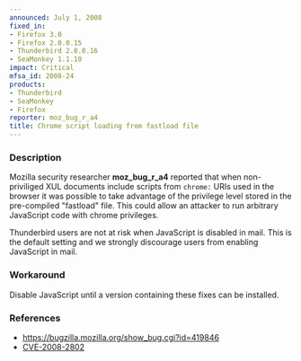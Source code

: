 ```yaml
---
announced: July 1, 2008
fixed_in:
- Firefox 3.0
- Firefox 2.0.0.15
- Thunderbird 2.0.0.16
- SeaMonkey 1.1.10
impact: Critical
mfsa_id: 2008-24
products:
- Thunderbird
- SeaMonkey
- Firefox
reporter: moz_bug_r_a4
title: Chrome script loading from fastload file
---
```


<h3>Description</h3>

<p>Mozilla security researcher <strong>moz_bug_r_a4</strong> reported that
when non-priviliged XUL documents include scripts from <code>chrome:</code>
URIs used in the browser it was possible to take advantage of the privilege
level stored in the pre-compiled "fastload" file. This could allow an
attacker to run arbitrary JavaScript code with chrome privileges.</p>

<p class="note">Thunderbird users are not at risk when JavaScript is
disabled in mail. This is the default setting and we strongly discourage
users from enabling JavaScript in mail.</p>

<h3>Workaround</h3>

<p>Disable JavaScript until a version containing these fixes can be installed.</p>

<h3>References</h3>

<ul>
  <li><a href="https://bugzilla.mozilla.org/show_bug.cgi?id=419846">https://bugzilla.mozilla.org/show_bug.cgi?id=419846</a></li>
  <li><a class="ex-ref" href="http://cve.mitre.org/cgi-bin/cvename.cgi?name=CVE-2008-2802">CVE-2008-2802</a></li>

</ul>



